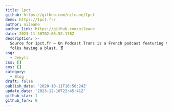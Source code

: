 ```yaml
---
title: 1pct
github: https://github.com/nileane/1pct
demo: https://1pct.fr/
author: nileane
author_link: https://github.com/nileane
date: 2023-11-30T02:08:52.178Z
description: >-
  Source for 1pct.fr — Un Podcast Trans is a French podcast featuring trans
  folks having a blast. ‍⚧️
ssg:
  - Jekyll
css: []
cms: []
category:
  - Blog
draft: false
publish_date: '2020-10-11T16:50:24Z'
update_date: '2023-12-10T22:45:41Z'
github_star: 1
github_fork: 0
---
```

